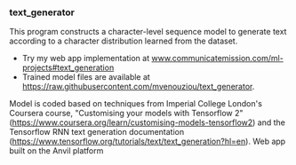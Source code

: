 ### text_generator
This program constructs a character-level sequence model to generate text according to a character distribution learned from the dataset.

- Try my web app implementation at www.communicatemission.com/ml-projects#text_generation
- Trained model files are available at https://raw.githubusercontent.com/mvenouziou/text_generator.

Model is coded based on techniques from Imperial College London's Coursera course, "Customising your models with Tensorflow 2" (https://www.coursera.org/learn/customising-models-tensorflow2) and the Tensorflow RNN text generation documentation (https://www.tensorflow.org/tutorials/text/text_generation?hl=en). Web app built on the Anvil platform
